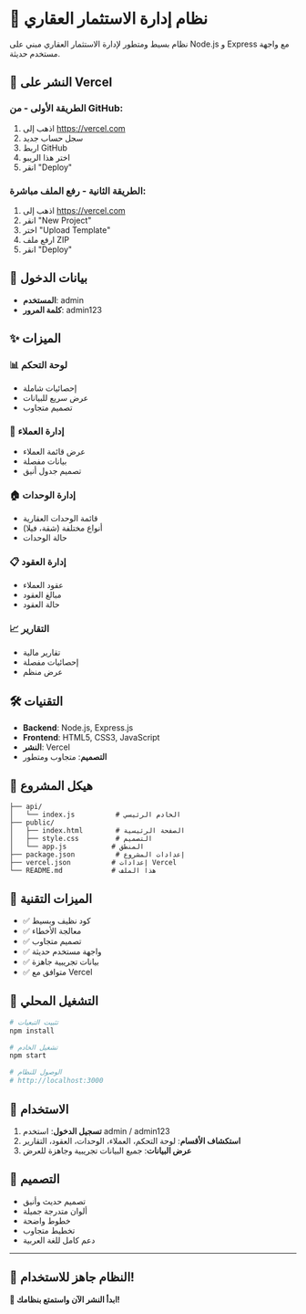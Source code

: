 # 🏢 نظام إدارة الاستثمار العقاري

نظام بسيط ومتطور لإدارة الاستثمار العقاري مبني على Node.js و Express مع واجهة مستخدم حديثة.

## 🚀 النشر على Vercel

### **الطريقة الأولى - من GitHub:**
1. اذهب إلى https://vercel.com
2. سجل حساب جديد
3. اربط GitHub
4. اختر هذا الريبو
5. انقر "Deploy"

### **الطريقة الثانية - رفع الملف مباشرة:**
1. اذهب إلى https://vercel.com
2. انقر "New Project"
3. اختر "Upload Template"
4. ارفع ملف ZIP
5. انقر "Deploy"

## 🔑 بيانات الدخول
- **المستخدم**: admin
- **كلمة المرور**: admin123

## ✨ الميزات

### 📊 لوحة التحكم
- إحصائيات شاملة
- عرض سريع للبيانات
- تصميم متجاوب

### 👥 إدارة العملاء
- عرض قائمة العملاء
- بيانات مفصلة
- تصميم جدول أنيق

### 🏠 إدارة الوحدات
- قائمة الوحدات العقارية
- أنواع مختلفة (شقة، فيلا)
- حالة الوحدات

### 📋 إدارة العقود
- عقود العملاء
- مبالغ العقود
- حالة العقود

### 📈 التقارير
- تقارير مالية
- إحصائيات مفصلة
- عرض منظم

## 🛠️ التقنيات

- **Backend**: Node.js, Express.js
- **Frontend**: HTML5, CSS3, JavaScript
- **النشر**: Vercel
- **التصميم**: متجاوب ومتطور

## 📁 هيكل المشروع

```
├── api/
│   └── index.js          # الخادم الرئيسي
├── public/
│   ├── index.html        # الصفحة الرئيسية
│   ├── style.css         # التصميم
│   └── app.js           # المنطق
├── package.json          # إعدادات المشروع
├── vercel.json          # إعدادات Vercel
└── README.md            # هذا الملف
```

## 🎯 الميزات التقنية

- ✅ كود نظيف وبسيط
- ✅ معالجة الأخطاء
- ✅ تصميم متجاوب
- ✅ واجهة مستخدم حديثة
- ✅ بيانات تجريبية جاهزة
- ✅ متوافق مع Vercel

## 🚀 التشغيل المحلي

```bash
# تثبيت التبعيات
npm install

# تشغيل الخادم
npm start

# الوصول للنظام
# http://localhost:3000
```

## 📱 الاستخدام

1. **تسجيل الدخول**: استخدم admin / admin123
2. **استكشاف الأقسام**: لوحة التحكم، العملاء، الوحدات، العقود، التقارير
3. **عرض البيانات**: جميع البيانات تجريبية وجاهزة للعرض

## 🎨 التصميم

- تصميم حديث وأنيق
- ألوان متدرجة جميلة
- خطوط واضحة
- تخطيط متجاوب
- دعم كامل للغة العربية

---

## 🎊 النظام جاهز للاستخدام!

**🚀 ابدأ النشر الآن واستمتع بنظامك!**